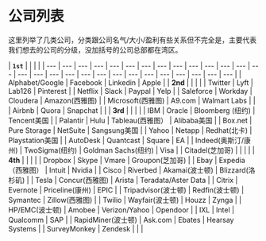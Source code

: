 # 公司列表

这里列举了几类公司，分类跟公司名气/大小/盈利有些关系但不完全是，主要代表我们想去的公司的分级，没加括号的公司总部都在湾区。

| **`1st`** |  |  |  |
| --- | --- | --- | --- | --- | --- | --- | --- | --- | --- | --- | --- | --- | --- | --- | --- | --- | --- | --- | --- | --- | --- | --- | --- | --- | --- | --- | --- |
| Alphabet/Google | Facebook | Linkedin | Apple |
| **2nd** |  |  |  |
| Twitter | Lyft | Lab126 | Pinterest |
| Netflix | Slack | Paypal | Yelp |
| Saleforce | Workday | Cloudera | Amazon\(西雅图\) |
| Microsoft\(西雅图\) | A9.com | Walmart Labs |  |
| Airbnb | Quora | Snapchat |  |
| **3rd** |  |  |  |
| IBM | Oracle | Bloomberg \(纽约\) | Tencent美国 |
| Palantir | Hulu | Tableau\(西雅图） | Alibaba美国 |
| Box.net | Pure Storage | NetSuite | Sangsung美国 |
| Yahoo | Netapp | Redhat\(北卡\) | Playstation美国 |
| AutoDesk | Quantcast | Square |  EA |
| Indeed\(奥斯汀/康州\) | TwoSigma\(纽约\) | Goldman Sachs\(纽约\) | Visa |
| Citadel\(芝加哥\) |  |  |  |
| **4th** |  |  |  |
| Dropbox | Skype | Vmare | Groupon\(芝加哥\) |
| Ebay | Expedia（西雅图） | Intuit | Nvidia |
| Cisco | Riverbed | Akamai\(波士顿\) | Blizzard\(洛杉矶\) |
| Tesla | Concur\(西雅图\) | Arista | Teradata/Aster Data |
| Citrix | Evernote | Priceline\(康州\) | EPIC |
| Tripadvisor\(波士顿\) | Redfin\(波士顿\) | Symantec | Zillow\(西雅图\) |
|  Twilio |  Wayfair\(波士顿\) | Houzz |  Zynga |
|  HP/EMC\(波士顿\) |  Amobee | Verizon/Yahoo |  Opendoor |
| IXL | Intel |  Qualcomm | SAP |
| RapidMiner\(波士顿\) | Ask.com | Ebates | Hearsay Systems |
| SurveyMonkey | Zendesk |  |  |



